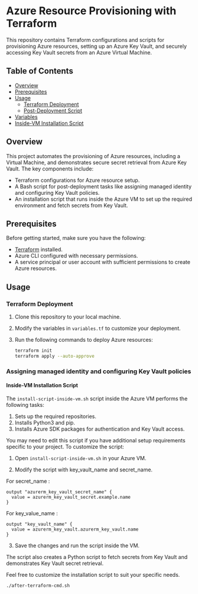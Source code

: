 # Azure Resource Provisioning with Terraform

This repository contains Terraform configurations and scripts for provisioning Azure resources, setting up an Azure Key Vault, and securely accessing Key Vault secrets from an Azure Virtual Machine.

## Table of Contents

- [Overview](#overview)
- [Prerequisites](#prerequisites)
- [Usage](#usage)
  - [Terraform Deployment](https://github.com/Abhimanyu9988/azure-key-vault-with-vm/blob/main/main.tf)
  - [Post-Deployment Script](https://github.com/Abhimanyu9988/azure-key-vault-with-vm/blob/main/after-terraform-cmd.sh)
- [Variables](https://github.com/Abhimanyu9988/azure-key-vault-with-vm/blob/main/variables.tf)
- [Inside-VM Installation Script](https://github.com/Abhimanyu9988/azure-key-vault-with-vm/blob/main/install-script-inside-vm.sh)


## Overview

This project automates the provisioning of Azure resources, including a Virtual Machine, and demonstrates secure secret retrieval from Azure Key Vault. The key components include:

- Terraform configurations for Azure resource setup.
- A Bash script for post-deployment tasks like assigning managed identity and configuring Key Vault policies.
- An installation script that runs inside the Azure VM to set up the required environment and fetch secrets from Key Vault.

## Prerequisites

Before getting started, make sure you have the following:

- [Terraform](https://www.terraform.io/downloads.html) installed.
- Azure CLI configured with necessary permissions.
- A service principal or user account with sufficient permissions to create Azure resources.

## Usage

### Terraform Deployment

1. Clone this repository to your local machine.

2. Modify the variables in `variables.tf` to customize your deployment.

3. Run the following commands to deploy Azure resources:

   ```bash
   terraform init
   terraform apply --auto-approve

### Assigning managed identity and configuring Key Vault policies 

#### Inside-VM Installation Script

The `install-script-inside-vm.sh` script inside the Azure VM performs the following tasks:

1. Sets up the required repositories.
2. Installs Python3 and pip.
3. Installs Azure SDK packages for authentication and Key Vault access.

You may need to edit this script if you have additional setup requirements specific to your project. To customize the script:

1. Open `install-script-inside-vm.sh` in your Azure VM.

2. Modify the script with key_vault_name and secret_name. 

For secret_name : 
```
output "azurerm_key_vault_secret_name" {
  value = azurerm_key_vault_secret.example.name
}
```

For key_value_name : 
```
output "key_vault_name" {
  value = azurerm_key_vault.azurerm_key_vault.name
}
```

3. Save the changes and run the script inside the VM.

The script also creates a Python script to fetch secrets from Key Vault and demonstrates Key Vault secret retrieval.

Feel free to customize the installation script to suit your specific needs.


```bash
./after-terraform-cmd.sh